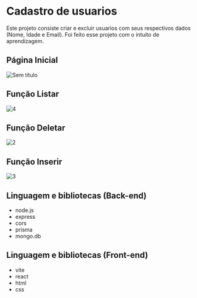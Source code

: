 # Cadastro de usuarios
Este projeto consiste criar e excluir usuarios com seus respectivos dados (Nome, Idade e Email). Foi feito esse projeto com o intuito de aprendizagem. 
## Página Inicial
![Sem título](https://github.com/LuigiFedele/cadastro-usuarios-fullstack/assets/113513355/00da323b-a834-44dd-ba14-5548584d8633)

## Função Listar
![4](https://github.com/LuigiFedele/cadastro-usuarios-fullstack/assets/113513355/ffedb92b-f8c3-48c5-84de-b33fd1676979)

## Função Deletar
![2](https://github.com/LuigiFedele/cadastro-usuarios-fullstack/assets/113513355/86c885d4-36f5-4a88-8b72-5640285e3474)

## Função Inserir
![3](https://github.com/LuigiFedele/cadastro-usuarios-fullstack/assets/113513355/177d2b4f-6e16-4c18-a1bb-413a601ce6ec)

## Linguagem e bibliotecas (Back-end)
* node.js
* express
* cors
* prisma
* mongo.db

## Linguagem e bibliotecas (Front-end)
* vite
* react
* html
* css



